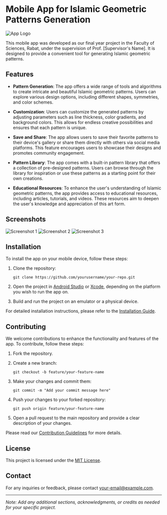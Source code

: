# Mobile App for Islamic Geometric Patterns Generation

![App Logo](app_logo.png)

This mobile app was developed as our final year project in the Faculty of Sciences, Rabat, under the supervision of Prof. [Supervisor's Name]. It is designed to provide a convenient tool for generating Islamic geometric patterns.

## Features

- **Pattern Generation**: The app offers a wide range of tools and algorithms to create intricate and beautiful Islamic geometric patterns. Users can explore various design options, including different shapes, symmetries, and color schemes.

- **Customization**: Users can customize the generated patterns by adjusting parameters such as line thickness, color gradients, and background colors. This allows for endless creative possibilities and ensures that each pattern is unique.

- **Save and Share**: The app allows users to save their favorite patterns to their device's gallery or share them directly with others via social media platforms. This feature encourages users to showcase their designs and promotes community engagement.

- **Pattern Library**: The app comes with a built-in pattern library that offers a collection of pre-designed patterns. Users can browse through the library for inspiration or use these patterns as a starting point for their own creations.

- **Educational Resources**: To enhance the user's understanding of Islamic geometric patterns, the app provides access to educational resources, including articles, tutorials, and videos. These resources aim to deepen the user's knowledge and appreciation of this art form.

## Screenshots

![Screenshot 1](screenshot_1.png) ![Screenshot 2](screenshot_2.png) ![Screenshot 3](screenshot_3.png)

## Installation

To install the app on your mobile device, follow these steps:

1. Clone the repository:
   ```
   git clone https://github.com/yourusername/your-repo.git
   ```

2. Open the project in [Android Studio](https://developer.android.com/studio) or [Xcode](https://developer.apple.com/xcode/), depending on the platform you wish to run the app on.

3. Build and run the project on an emulator or a physical device.

For detailed installation instructions, please refer to the [Installation Guide](installation_guide.md).

## Contributing

We welcome contributions to enhance the functionality and features of the app. To contribute, follow these steps:

1. Fork the repository.

2. Create a new branch:
   ```
   git checkout -b feature/your-feature-name
   ```

3. Make your changes and commit them:
   ```
   git commit -m "Add your commit message here"
   ```

4. Push your changes to your forked repository:
   ```
   git push origin feature/your-feature-name
   ```

5. Open a pull request to the main repository and provide a clear description of your changes.

Please read our [Contribution Guidelines](contribution_guidelines.md) for more details.

## License

This project is licensed under the [MIT License](LICENSE).

## Contact

For any inquiries or feedback, please contact [your-email@example.com](mailto:your-email@example.com).

---

*Note: Add any additional sections, acknowledgments, or credits as needed for your specific project.*
